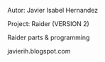 Autor: Javier Isabel Hernandez

Project: Raider (VERSION 2)

Raider parts & programming

javierih.blogspot.com

